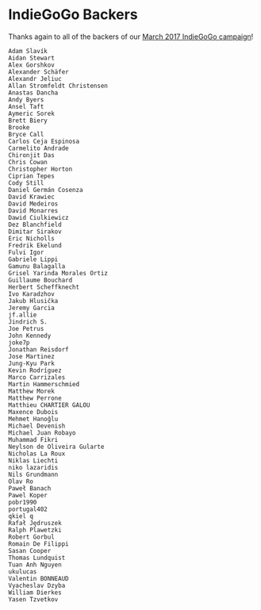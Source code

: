 # IndieGoGo Backers
Thanks again to all of the backers of our [March 2017 IndieGoGo campaign](https://www.indiegogo.com/projects/appcenter-the-pay-what-you-want-app-store)!

    Adam Slavík
    Aidan Stewart
    Alex Gorshkov
    Alexander Schäfer
    Alexandr Jeliuc
    Allan Stromfeldt Christensen
    Anastas Dancha
    Andy Byers
    Ansel Taft
    Aymeric Sorek
    Brett Biery
    Brooke
    Bryce Call
    Carlos Ceja Espinosa
    Carmelito Andrade
    Chironjit Das
    Chris Cowan
    Christopher Horton
    Ciprian Tepes
    Cody Still
    Daniel Germán Cosenza
    David Krawiec
    David Medeiros
    David Monarres
    Dawid Ciulkiewicz
    Dez Blanchfield
    Dimitar Sirakov
    Eric Nicholls
    Fredrik Ekelund
    Fulvi Igor
    Gabriele Lippi
    Gamunu Balagalla
    Grisel Yarinda Morales Ortiz
    Guillaume Bouchard
    Herbert Scheffknecht
    Ivo Karadzhov
    Jakub Hlusička
    Jeremy Garcia
    jf.allie
    Jindrich S.
    Joe Petrus
    John Kennedy
    joke7p
    Jonathan Reisdorf
    Jose Martinez
    Jung-Kyu Park
    Kevin Rodríguez
    Marco Carrizales
    Martin Hammerschmied
    Matthew Morek
    Matthew Perrone
    Matthieu CHARTIER GALOU
    Maxence Dubois
    Mehmet Hanoğlu
    Michael Devenish
    Michael Juan Robayo
    Muhammad Fikri
    Neylson de Oliveira Gularte
    Nicholas La Roux
    Niklas Liechti
    niko lazaridis
    Nils Grundmann
    Olav Ro
    Paweł Banach
    Pawel Koper
    pobr1990
    portugal402
    qkiel q
    Rafał Jędruszek
    Ralph Plawetzki
    Robert Gorbul
    Romain De Filippi
    Sasan Cooper
    Thomas Lundquist
    Tuan Anh Nguyen
    ukulucas
    Valentin BONNEAUD
    Vyacheslav Dzyba
    William Dierkes
    Yasen Tzvetkov
